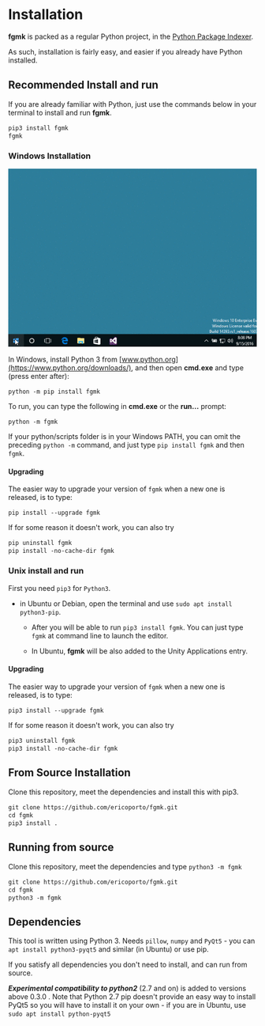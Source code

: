 # Installation

**fgmk** is packed as a regular Python project, in the [Python Package Indexer](https://pypi.python.org/pypi/fgmk).

As such, installation is fairly easy, and easier if you already have Python
installed.


## Recommended Install and run

If you are already familiar with Python, just use the commands below in your
terminal to install and run **fgmk**.

    pip3 install fgmk
    fgmk


### Windows Installation

![Installation on Windows with pip](win_fgmk_install.gif)

In Windows, install Python 3 from [www.python.org](https://www.python.org/downloads/),
and then open **cmd.exe** and type (press enter after):

    python -m pip install fgmk

To run, you can type the following in **cmd.exe** or the **run...** prompt:

    python -m fgmk

If your python/scripts folder is in your Windows PATH, you can omit the
preceding `python -m` command, and just type `pip install fgmk` and then `fgmk`.

#### Upgrading

The easier way to upgrade your version of `fgmk` when a new one is released, is
to type:

    pip install --upgrade fgmk

If for some reason it doesn't work, you can also try

    pip uninstall fgmk
    pip install -no-cache-dir fgmk

### Unix install and run

First you need `pip3` for `Python3`.

- in Ubuntu or Debian, open the terminal and use `sudo apt install python3-pip`.

   - After you will be able to run `pip3 install fgmk`. You can just type `fgmk` at command line to launch the editor.

   - In Ubuntu, **fgmk** will be also added to the Unity Applications entry.

#### Upgrading

The easier way to upgrade your version of `fgmk` when a new one is released, is
to type:

    pip3 install --upgrade fgmk

If for some reason it doesn't work, you can also try

    pip3 uninstall fgmk
    pip3 install -no-cache-dir fgmk


## From Source Installation

Clone this repository, meet the dependencies and install this with pip3.

    git clone https://github.com/ericoporto/fgmk.git
    cd fgmk
    pip3 install .


## Running from source

Clone this repository, meet the dependencies and type `python3 -m fgmk`

    git clone https://github.com/ericoporto/fgmk.git
    cd fgmk
    python3 -m fgmk


## Dependencies

This tool is written using Python 3. Needs `pillow`, `numpy` and `PyQt5` -
you can `apt install python3-pyqt5` and similar (in Ubuntu) or use pip.

If you satisfy all dependencies you don't need to install, and can run from
source.

***Experimental compatibility to python2*** (2.7 and on) is added to versions above
0.3.0 . Note that Python 2.7 pip doesn't provide an easy way to install PyQt5 so
you will have to install it on your own - if you are in Ubuntu, use `sudo apt install python-pyqt5`
